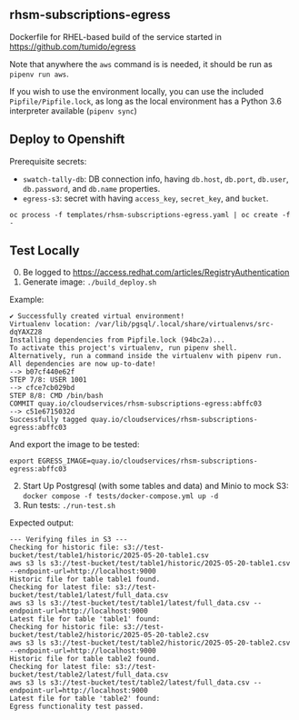 rhsm-subscriptions-egress
-------------------------

Dockerfile for RHEL-based build of the service started in https://github.com/tumido/egress

Note that anywhere the `aws` command is is needed, it should be run as `pipenv run aws`.

If you wish to use the environment locally, you can use the included `Pipfile/Pipfile.lock`, as long as the local environment has a Python 3.6 interpreter available (`pipenv sync`)

Deploy to Openshift
-------------------

Prerequisite secrets:

- `swatch-tally-db`: DB connection info, having `db.host`, `db.port`, `db.user`, `db.password`, and `db.name` properties.
- `egress-s3`: secret with having `access_key`, `secret_key`, and `bucket`.

```
oc process -f templates/rhsm-subscriptions-egress.yaml | oc create -f -
```

Test Locally
-------------

0. Be logged to https://access.redhat.com/articles/RegistryAuthentication 
1. Generate image: `./build_deploy.sh`

Example:

```
✔ Successfully created virtual environment! 
Virtualenv location: /var/lib/pgsql/.local/share/virtualenvs/src-dqYAXZ28
Installing dependencies from Pipfile.lock (94bc2a)...
To activate this project's virtualenv, run pipenv shell.
Alternatively, run a command inside the virtualenv with pipenv run.
All dependencies are now up-to-date!
--> b07cf440e62f
STEP 7/8: USER 1001
--> cfce7cb029bd
STEP 8/8: CMD /bin/bash
COMMIT quay.io/cloudservices/rhsm-subscriptions-egress:abffc03
--> c51e6715032d
Successfully tagged quay.io/cloudservices/rhsm-subscriptions-egress:abffc03
```

And export the image to be tested:

```
export EGRESS_IMAGE=quay.io/cloudservices/rhsm-subscriptions-egress:abffc03
```

2. Start Up Postgresql (with some tables and data) and Minio to mock S3: `docker compose -f tests/docker-compose.yml up -d`
3. Run tests: `./run-test.sh`

Expected output:

```
--- Verifying files in S3 ---
Checking for historic file: s3://test-bucket/test/table1/historic/2025-05-20-table1.csv
aws s3 ls s3://test-bucket/test/table1/historic/2025-05-20-table1.csv --endpoint-url=http://localhost:9000
Historic file for table table1 found.
Checking for latest file: s3://test-bucket/test/table1/latest/full_data.csv
aws s3 ls s3://test-bucket/test/table1/latest/full_data.csv --endpoint-url=http://localhost:9000
Latest file for table 'table1' found:
Checking for historic file: s3://test-bucket/test/table2/historic/2025-05-20-table2.csv
aws s3 ls s3://test-bucket/test/table2/historic/2025-05-20-table2.csv --endpoint-url=http://localhost:9000
Historic file for table table2 found.
Checking for latest file: s3://test-bucket/test/table2/latest/full_data.csv
aws s3 ls s3://test-bucket/test/table2/latest/full_data.csv --endpoint-url=http://localhost:9000
Latest file for table 'table2' found:
Egress functionality test passed.
```